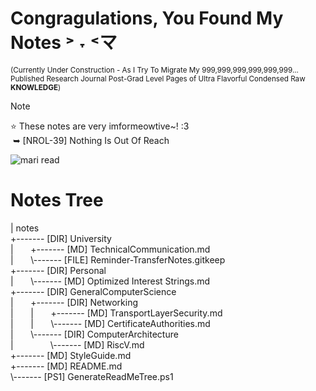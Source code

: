 # Congragulations, You Found My Notes ˃ ˕ ˂マ
<sup>(Currently Under Construction - As I Try To Migrate My 999,999,999,999,999,999... Published Research Journal Post-Grad Level Pages of Ultra Flavorful Condensed Raw **KNOWLEDGE**)<sup>
> [!NOTE]
> ⭐ These notes are very imformeowtive~! :3<br>
> &nbsp;➥ [NROL-39] Nothing Is Out Of Reach 

![mari read](https://github.com/user-attachments/assets/438e5c2c-222d-4195-9181-5066a0d1e8e1)

# Notes Tree
<!-- BEGIN DIRECTORY TREE -->
<!-- Generated on 2025-04-25 14:26:22 -->
|   notes<br>
+------- [DIR] University<br>
|&nbsp;&nbsp;&nbsp;&nbsp;&nbsp;&nbsp;&nbsp;+------- [MD] TechnicalCommunication.md<br>
|&nbsp;&nbsp;&nbsp;&nbsp;&nbsp;&nbsp;&nbsp;\\------- [FILE] Reminder-TransferNotes.gitkeep<br>
+------- [DIR] Personal<br>
|&nbsp;&nbsp;&nbsp;&nbsp;&nbsp;&nbsp;&nbsp;\\------- [MD] Optimized Interest Strings.md<br>
+------- [DIR] GeneralComputerScience<br>
|&nbsp;&nbsp;&nbsp;&nbsp;&nbsp;&nbsp;&nbsp;+------- [DIR] Networking<br>
|&nbsp;&nbsp;&nbsp;&nbsp;&nbsp;&nbsp;&nbsp;|&nbsp;&nbsp;&nbsp;&nbsp;&nbsp;&nbsp;&nbsp;+------- [MD] TransportLayerSecurity.md<br>
|&nbsp;&nbsp;&nbsp;&nbsp;&nbsp;&nbsp;&nbsp;|&nbsp;&nbsp;&nbsp;&nbsp;&nbsp;&nbsp;&nbsp;\\------- [MD] CertificateAuthorities.md<br>
|&nbsp;&nbsp;&nbsp;&nbsp;&nbsp;&nbsp;&nbsp;\\------- [DIR] ComputerArchitecture<br>
|&nbsp;&nbsp;&nbsp;&nbsp;&nbsp;&nbsp;&nbsp;&nbsp;&nbsp;&nbsp;&nbsp;&nbsp;&nbsp;&nbsp;&nbsp;\\------- [MD] RiscV.md<br>
+------- [MD] StyleGuide.md<br>
+------- [MD] README.md<br>
\\------- [PS1] GenerateReadMeTree.ps1
<!-- END DIRECTORY TREE -->
